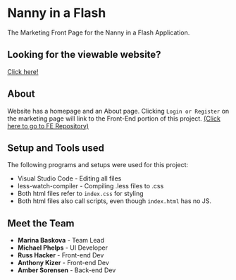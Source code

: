 # Nanny in a Flash

The Marketing Front Page for the Nanny in a Flash Application.

## Looking for the viewable website?

[Click here!](https://eager-meninsky-104020.netlify.com/)

## About

Website has a homepage and an About page. Clicking `Login or Register` on the marketing page will link to the Front-End portion of this project. [(Click here to go to FE Repository)](https://github.com/Build-Week-Nanny-Scheduler/nanny-scheduler-FE)

## Setup and Tools used

The following programs and setups were used for this project:

-   Visual Studio Code - Editing all files
-   less-watch-compiler - Compiling .less files to .css
-   Both html files refer to `index.css` for styling
-   Both html files also call scripts, even though `index.html` has no JS.

## Meet the Team



-   **Marina Baskova** - Team Lead
-   **Michael Phelps** - UI Developer
-   **Russ Hacker** - Front-end Dev
-   **Anthony Kizer** - Front-end Dev
-   **Amber Sorensen** - Back-end Dev



